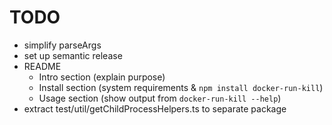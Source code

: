 # TODO

- simplify parseArgs
- set up semantic release
- README
  - Intro section (explain purpose)
  - Install section (system requirements & `npm install docker-run-kill`)
  - Usage section (show output from `docker-run-kill --help`)
- extract test/util/getChildProcessHelpers.ts to separate package
